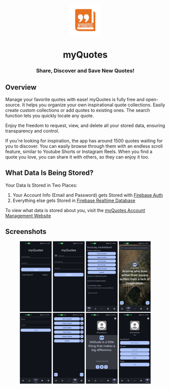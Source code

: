 <div align="center"><img style="align:center;" src="img/rsz_logo.png" alt="Logo" width="100" /></div>
<h1 align="center">myQuotes</h1>
<h3 align="center">Share, Discover and Save New Quotes!</h3>

## Overview

Manage your favorite quotes with ease! myQuotes is fully free and open-source.
It helps you organize your own inspirational quote collections. Easily create custom collections or add quotes to existing ones.
The search function lets you quickly locate any quote.

Enjoy the freedom to request, view, and delete all your stored data, ensuring transparency and control.

If you're looking for inspiration, the app has around 1500 quotes waiting for you to discover.
You can easily browse through them with an endless scroll feature, similar to Youtube Shorts or Instagram Reels.
When you find a quote you love, you can share it with others, so they can enjoy it too.

## What Data Is Being Stored?

Your Data Is Stored in Two Places:

1. Your Account Info (Email and Password) gets Stored with [Firebase Auth](https://firebase.google.com/docs/auth)
2. Everything else gets Stored in [Firebase Realtime Database](https://firebase.google.com/docs/database)

To view what data is stored about you, visit the [myQuotes Account Management Website](https://myquotes.account.lukassobotik.dev/stored-data)

## Screenshots

<div align="center">
    <img style="align:center;" src="img/Login1.jpg" alt="img" width="100" />
    <img style="align:center;" src="img/Register1.jpg" alt="img" width="100" />
    <img style="align:center;" src="img/Dashboard1.jpg" alt="img" width="100" />
    <img style="align:center;" src="img/Explore1.jpg" alt="img" width="100" />
    <img style="align:center;" src="img/CreateNewQuotes.jpg" alt="img" width="100" />
    <img style="align:center;" src="img/Collection.jpg" alt="img" width="100" />
    <img style="align:center;" src="img/YourAddedQuotes.jpg" alt="img" width="100" />
    <img style="align:center;" src="img/Setting.jpg" alt="img" width="100" />
</div>
